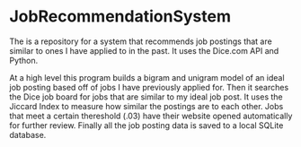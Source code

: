 # JobRecommendationSystem
The is a repository for a system that recommends job postings that are similar to ones I have applied to in the past.  It uses the Dice.com API and Python.

At a high level this program builds a bigram and unigram model of an ideal job posting based off of jobs I have previously applied for.  Then it searches the Dice job board for jobs that are similar to my ideal job post.  It uses the Jiccard Index to measure how similar the postings are to each other.  Jobs that meet a certain thereshold (.03) have their website opened automatically for further review.  Finally all the job posting data is saved to a local SQLite database.
